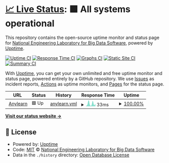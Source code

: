 # [📈 Live Status](https://thulab.github.io/anylearn-status): <!--live status--> **🟩 All systems operational**

This repository contains the open-source uptime monitor and status page for [National Engineering Laboratory for Big Data Software](https://thulab.github.io/anylearn-status), powered by [Upptime](https://github.com/upptime/upptime).

[![Uptime CI](https://github.com/thulab/anylearn-status/workflows/Uptime%20CI/badge.svg)](https://github.com/thulab/anylearn-status/actions?query=workflow%3A%22Uptime+CI%22)
[![Response Time CI](https://github.com/thulab/anylearn-status/workflows/Response%20Time%20CI/badge.svg)](https://github.com/thulab/anylearn-status/actions?query=workflow%3A%22Response+Time+CI%22)
[![Graphs CI](https://github.com/thulab/anylearn-status/workflows/Graphs%20CI/badge.svg)](https://github.com/thulab/anylearn-status/actions?query=workflow%3A%22Graphs+CI%22)
[![Static Site CI](https://github.com/thulab/anylearn-status/workflows/Static%20Site%20CI/badge.svg)](https://github.com/thulab/anylearn-status/actions?query=workflow%3A%22Static+Site+CI%22)
[![Summary CI](https://github.com/thulab/anylearn-status/workflows/Summary%20CI/badge.svg)](https://github.com/thulab/anylearn-status/actions?query=workflow%3A%22Summary+CI%22)

With [Upptime](https://upptime.js.org), you can get your own unlimited and free uptime monitor and status page, powered entirely by a GitHub repository. We use [Issues](https://github.com/thulab/anylearn-status/issues) as incident reports, [Actions](https://github.com/thulab/anylearn-status/actions) as uptime monitors, and [Pages](https://thulab.github.io/anylearn-status) for the status page.

<!--start: status pages-->
<!-- This summary is generated by Upptime (https://github.com/upptime/upptime) -->
<!-- Do not edit this manually, your changes will be overwritten -->
<!-- prettier-ignore -->
| URL | Status | History | Response Time | Uptime |
| --- | ------ | ------- | ------------- | ------ |
| <img alt="" src="https://anylearn.nelbds.cn/favicon.ico" height="13"> [Anylearn](https://anylearn.nelbds.cn) | 🟩 Up | [anylearn.yml](https://github.com/thulab/anylearn-status/commits/HEAD/history/anylearn.yml) | <details><summary><img alt="Response time graph" src="./graphs/anylearn/response-time-week.png" height="20"> 33ms</summary><br><a href="https://thulab.github.io/anylearn-status/history/anylearn"><img alt="Response time 61" src="https://img.shields.io/endpoint?url=https%3A%2F%2Fraw.githubusercontent.com%2Fthulab%2Fanylearn-status%2FHEAD%2Fapi%2Fanylearn%2Fresponse-time.json"></a><br><a href="https://thulab.github.io/anylearn-status/history/anylearn"><img alt="24-hour response time 30" src="https://img.shields.io/endpoint?url=https%3A%2F%2Fraw.githubusercontent.com%2Fthulab%2Fanylearn-status%2FHEAD%2Fapi%2Fanylearn%2Fresponse-time-day.json"></a><br><a href="https://thulab.github.io/anylearn-status/history/anylearn"><img alt="7-day response time 33" src="https://img.shields.io/endpoint?url=https%3A%2F%2Fraw.githubusercontent.com%2Fthulab%2Fanylearn-status%2FHEAD%2Fapi%2Fanylearn%2Fresponse-time-week.json"></a><br><a href="https://thulab.github.io/anylearn-status/history/anylearn"><img alt="30-day response time 36" src="https://img.shields.io/endpoint?url=https%3A%2F%2Fraw.githubusercontent.com%2Fthulab%2Fanylearn-status%2FHEAD%2Fapi%2Fanylearn%2Fresponse-time-month.json"></a><br><a href="https://thulab.github.io/anylearn-status/history/anylearn"><img alt="1-year response time 61" src="https://img.shields.io/endpoint?url=https%3A%2F%2Fraw.githubusercontent.com%2Fthulab%2Fanylearn-status%2FHEAD%2Fapi%2Fanylearn%2Fresponse-time-year.json"></a></details> | <details><summary><a href="https://thulab.github.io/anylearn-status/history/anylearn">100.00%</a></summary><a href="https://thulab.github.io/anylearn-status/history/anylearn"><img alt="All-time uptime 99.80%" src="https://img.shields.io/endpoint?url=https%3A%2F%2Fraw.githubusercontent.com%2Fthulab%2Fanylearn-status%2FHEAD%2Fapi%2Fanylearn%2Fuptime.json"></a><br><a href="https://thulab.github.io/anylearn-status/history/anylearn"><img alt="24-hour uptime 100.00%" src="https://img.shields.io/endpoint?url=https%3A%2F%2Fraw.githubusercontent.com%2Fthulab%2Fanylearn-status%2FHEAD%2Fapi%2Fanylearn%2Fuptime-day.json"></a><br><a href="https://thulab.github.io/anylearn-status/history/anylearn"><img alt="7-day uptime 100.00%" src="https://img.shields.io/endpoint?url=https%3A%2F%2Fraw.githubusercontent.com%2Fthulab%2Fanylearn-status%2FHEAD%2Fapi%2Fanylearn%2Fuptime-week.json"></a><br><a href="https://thulab.github.io/anylearn-status/history/anylearn"><img alt="30-day uptime 99.97%" src="https://img.shields.io/endpoint?url=https%3A%2F%2Fraw.githubusercontent.com%2Fthulab%2Fanylearn-status%2FHEAD%2Fapi%2Fanylearn%2Fuptime-month.json"></a><br><a href="https://thulab.github.io/anylearn-status/history/anylearn"><img alt="1-year uptime 99.80%" src="https://img.shields.io/endpoint?url=https%3A%2F%2Fraw.githubusercontent.com%2Fthulab%2Fanylearn-status%2FHEAD%2Fapi%2Fanylearn%2Fuptime-year.json"></a></details>

<!--end: status pages-->

[**Visit our status website →**](https://thulab.github.io/anylearn-status)

## 📄 License

- Powered by: [Upptime](https://github.com/upptime/upptime)
- Code: [MIT](./LICENSE) © [National Engineering Laboratory for Big Data Software](https://thulab.github.io/anylearn-status)
- Data in the `./history` directory: [Open Database License](https://opendatacommons.org/licenses/odbl/1-0/)
